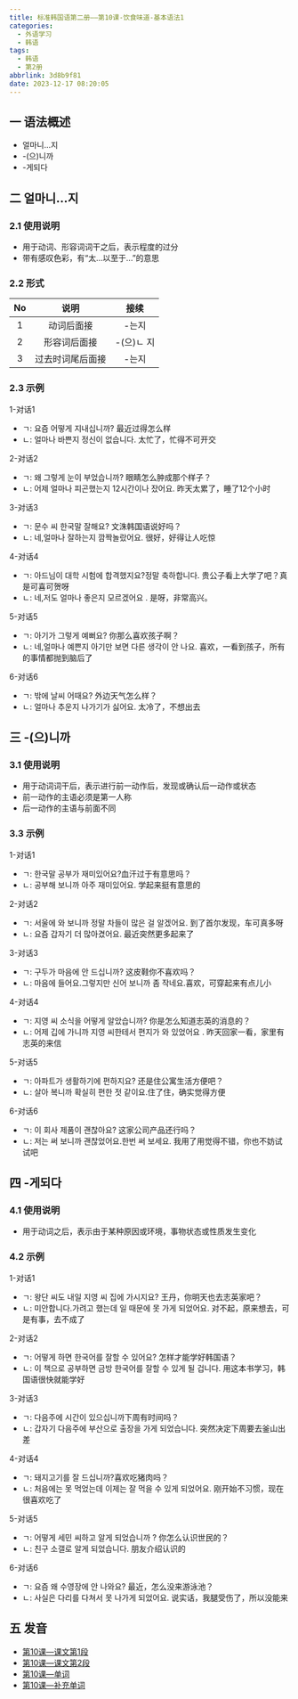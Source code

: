 ```yaml
---
title: 标准韩国语第二册——第10课-饮食味道-基本语法1
categories:
  - 外语学习
  - 韩语
tags:
  - 韩语
  - 第2册
abbrlink: 3d8b9f81
date: 2023-12-17 08:20:05
---
```

## 一 语法概述

* 얼마니...지
* -(으)니까
* -게되다

<!--more-->

## 二  얼마니...지

### 2.1 使用说明

* 用于动词、形容词词干之后，表示程度的过分
* 带有感叹色彩，有“太...以至于...”的意思

### 2.2 形式

|  No  |       说明       |    接续    |
| :--: | :--------------: | :--------: |
|  1   |    动词后面接    |   -는지    |
|  2   |   形容词后面接   | -(으)ㄴ 지 |
|  3   | 过去时词尾后面接 |   -는지    |

### 2.3 示例

1-对话1

* ㄱ: 요즘 어떻게 지내십니까?  最近过得怎么样
* ㄴ: 얼마나 바쁜지 정신이 없습니다. 太忙了，忙得不可开交

2-对话2

* ㄱ: 왜 그렇게 눈이 부었습니까? 眼睛怎么肿成那个样子？
* ㄴ: 어제 얼마나 피곤했는지 12시간이나 잤어요. 昨天太累了，睡了12个小时

3-对话3

* ㄱ: 문수 씨 한국말 잘해요? 文洙韩国语说好吗？
* ㄴ: 네,얼마나 잘하는지 깜짝놀랐어요. 很好，好得让人吃惊

4-对话4

* ㄱ: 아드님이 대학 시험에 합격했지요?정말 축하합니다. 贵公子看上大学了吧？真是可喜可贺呀
* ㄴ:  네,저도 얼마나 좋은지 모르겠어요 . 是呀，非常高兴。

5-对话5

* ㄱ: 아기가 그렇게 예뻐요? 你那么喜欢孩子啊？
* ㄴ:  네,얼마나 예쁜지 아기만 보면 다른 생각이 안 나요. 喜欢，一看到孩子，所有的事情都抛到脑后了

6-对话6

* ㄱ: 밖에 날씨 어때요? 外边天气怎么样？
* ㄴ: 얼마나 추운지 나가기가 싫어요. 太冷了，不想出去

## 三 -(으)니까

### 3.1 使用说明

* 用于动词词干后，表示进行前一动作后，发现或确认后一动作或状态
* 前一动作的主语必须是第一人称
* 后一动作的主语与前面不同

### 3.3 示例

1-对话1

* ㄱ:  한국말 공부가 재미있어요?血汗过于有意思吗？
* ㄴ:  공부해 보니까 아주 재미있어요. 学起来挺有意思的

2-对话2

* ㄱ:  서울에 와 보니까 정말 차들이 많은 걸 알겠어요. 到了首尔发现，车可真多呀
* ㄴ:  요즘 갑자기 더 많아겼어요. 最近突然更多起来了

3-对话3

* ㄱ: 구두가 마음에 안 드십니까? 这皮鞋你不喜欢吗？
* ㄴ:  마음에 들어요.그렇지만 신어 보니까 좀 작네요.喜欢，可穿起来有点儿小

4-对话4

* ㄱ: 지영 씨 소식을 어떻게 알았습니까? 你是怎么知道志英的消息的？
* ㄴ:  어제 깁에 가니까 지영 씨한테서 편지가 와 있었어요 . 昨天回家一看，家里有志英的来信

5-对话5

* ㄱ: 아파트가 생활하기에 편하지요? 还是住公寓生活方便吧？
* ㄴ:  살아 복니까 확실히 편한 젓 같이요.住了住，确实觉得方便

6-对话6

* ㄱ:  이 회사 제품이 괜찮아요? 这家公司产品还行吗？
* ㄴ:  저는 써 보니까 괜찮었어요.한번 써 보세요. 我用了用觉得不错，你也不妨试试吧

## 四 -게되다

### 4.1 使用说明

* 用于动词之后，表示由于某种原因或环境，事物状态或性质发生变化

### 4.2 示例

1-对话1

* ㄱ: 왕단 씨도 내일 지영 씨 집에 가시지요? 王丹，你明天也去志英家吧？
* ㄴ: 미안합니다.가려고 했는데 일 때문에 못 가게 되었어요. 对不起，原来想去，可是有事，去不成了

2-对话2

* ㄱ: 어떻게 하면 한국어를 잘할 수 있어요? 怎样才能学好韩国语？
* ㄴ:  이 책으로 공부하면 금방 한국어를 잘할 수 있게 될 겁니다. 用这本书学习，韩国语很快就能学好

3-对话3

* ㄱ:  다음주에 시간이 있으십니까下周有时间吗？
* ㄴ:  갑자기 다음주에 부산으로 출장을 가게 되었습니다. 突然决定下周要去釜山出差

4-对话4

* ㄱ:  돼지고기를 잘 드십니까?喜欢吃猪肉吗？
* ㄴ:  처음에는 못 먹었는데 이제는 잘 먹을 수 있게 되었어요. 刚开始不习惯，现在很喜欢吃了

5-对话5

* ㄱ:  어떻게 세민 씨하고 알게 되었습니까 ? 你怎么认识世民的？
* ㄴ:  친구 소갤로 알게 되었습니다. 朋友介绍认识的

6-对话6

* ㄱ:  요즘 왜 수영장에 안 나와요? 最近，怎么没来游泳池？
* ㄴ:  사실은 다리를 다쳐서 못 나가게 되었어요. 说实话，我腿受伤了，所以没能来


## 五 发音

* [第10课—课文第1段][1]
* [第10课—课文第2段][2]
* [第10课—单词][3]
* [第10课—补充单词][4]



[1]:https://active.clewm.net/CXaizD?qrurl=http://qr31.cn/CXaizD&gtype=1&key=f23e717b4a3cfa8970247464111e7e7addd70cf465
[2]:https://active.clewm.net/DpQm3P?qrurl=http://qr31.cn/DpQm3P&gtype=1&key=2fb6a17454bb6502e02474faf50caabe00cc7ad515
[3]:https://active.clewm.net/CxRSf0?qrurl=http://qr31.cn/CxRSf0&gtype=1&key=c9cbd17ef59e79aad024746f12957ffcd0c9e41543
[4]:https://active.clewm.net/AQDgHP?qrurl=http://qr31.cn/AQDgHP&gtype=1&key=4484717f5d66da9c0024741b781c4e3b198f936578